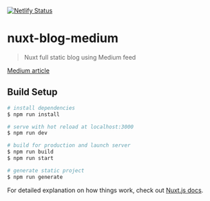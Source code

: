 [![Netlify Status](https://api.netlify.com/api/v1/badges/b5dbbefb-0e50-4389-a8db-b63a6a7637d8/deploy-status)](https://app.netlify.com/sites/nuxt-medium-blog/deploys)

# nuxt-blog-medium

> Nuxt full static blog using Medium feed

[Medium article](https://medium.com/@randomnessdev/nuxt-static-blog-using-medium-as-a-headless-cms-6b367e3e50da)

## Build Setup

``` bash
# install dependencies
$ npm run install

# serve with hot reload at localhost:3000
$ npm run dev

# build for production and launch server
$ npm run build
$ npm run start

# generate static project
$ npm run generate
```

For detailed explanation on how things work, check out [Nuxt.js docs](https://nuxtjs.org).
